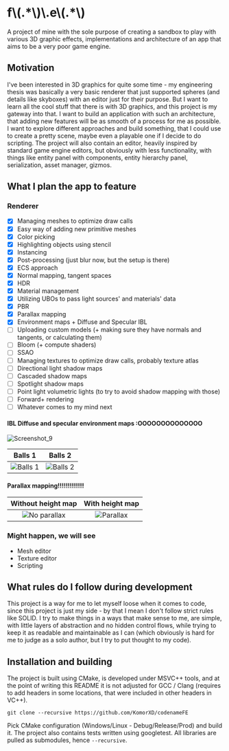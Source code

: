 # f\\(.\*\\)\\.e\\(.\*\\)
A project of mine with the sole purpose of creating a sandbox to play with various 3D graphic effects, implementations and architecture of an app that aims to be a very poor game engine.

## Motivation
I've been interested in 3D graphics for quite some time - my engineering thesis was basically a very basic renderer that just supported spheres (and details like skyboxes) with an editor just for their purpose. But I want to learn all the cool stuff that there is with 3D graphics, and this project is my gateway into that. I want to build an application with such an architecture, that adding new features will be as smooth of a process for me as possible. I want to explore different approaches and build something, that I could use to create a pretty scene, maybe even a playable one if I decide to do scripting. The project will also contain an editor, heavily inspired by standard game engine editors, but obviously with less functionality, with things like entity panel with components, entity hierarchy panel, serialization, asset manager, gizmos.

## What I plan the app to feature
### Renderer
 - [x] Managing meshes to optimize draw calls
 - [x] Easy way of adding new primitive meshes
 - [x] Color picking
 - [x] Highlighting objects using stencil
 - [x] Instancing
 - [x] Post-processing (just blur now, but the setup is there)
 - [x] ECS approach
 - [x] Normal mapping, tangent spaces
 - [x] HDR
 - [x] Material management
 - [x] Utilizing UBOs to pass light sources' and materials' data
 - [x] PBR
 - [x] Parallax mapping
 - [x] Environment maps + Diffuse and Specular IBL
 - [ ] Uploading custom models (+ making sure they have normals and tangents, or calculating them)
 - [ ] Bloom (+ compute shaders)
 - [ ] SSAO
 - [ ] Managing textures to optimize draw calls, probably texture atlas
 - [ ] Directional light shadow maps
 - [ ] Cascaded shadow maps
 - [ ] Spotlight shadow maps
 - [ ] Point light volumetric lights (to try to avoid shadow mapping with those)
 - [ ] Forward+ rendering
 - [ ] Whatever comes to my mind next

#### IBL Diffuse and specular environment maps :OOOOOOOOOOOOOO
![Screenshot_9](https://github.com/KomorXD/codenameFE/assets/51238441/57e9b1e9-b2b6-4d20-b870-c311d9acd714)

Balls 1 | Balls 2
:-----------------:|:-----------------:
![Balls 1](https://github.com/KomorXD/codenameFE/assets/51238441/efc0444e-5460-4531-9db1-9c4906cdd7c8)|![Balls 2](https://github.com/KomorXD/codenameFE/assets/51238441/bb86d354-d171-4dbb-89b2-d9e533e11633)

#### Parallax mapping!!!!!!!!!!!!!
Without height map | With height map
:-----------------:|:-----------------:
![No parallax](https://github.com/KomorXD/codenameFE/assets/51238441/34d75101-f604-4057-a7b0-e5270e2d729e)|![Parallax](https://github.com/KomorXD/codenameFE/assets/51238441/e7d36372-0315-437a-8b6b-70f3c1a29fc9)

### Might happen, we will see
 - Mesh editor
 - Texture editor
 - Scripting

## What rules do I follow during development
This project is a way for me to let myself loose when it comes to code, since this project is just my side - by that I mean I don't follow strict rules like SOLID. I try to make things in a ways that make sense to me, are simple, with little layers of abstraction and no hidden control flows, while trying to keep it as readable and maintainable as I can (which obviously is hard for me to judge as a solo author, but I try to put thought to my code).

## Installation and building
The project is built using CMake, is developed under MSVC++ tools, and at the point of writing this README it is not adjusted for GCC / Clang (requires to add headers in some locations, that were included in other headers in VC++).

    git clone --recursive https://github.com/KomorXD/codenameFE
Pick CMake configuration (Windows/Linux - Debug/Release/Prod) and build it. The project also contains tests written using googletest. All libraries are pulled as submodules, hence `--recursive`.
